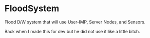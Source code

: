 # FloodSystem
Flood D/W system that will use User-IMP, Server Nodes, and Sensors.


Back when I made this for dev but he did not use it like a little bitch.
